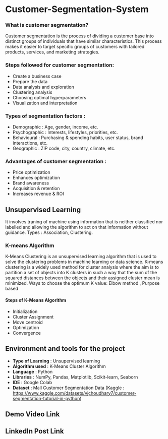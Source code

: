 # Customer-Segmentation-System
### What is customer segmentation?
Customer segmentation is the process of dividing a customer base into distinct groups of individuals that have similar characteristics. This process makes it easier to target specific groups of customers with tailored products, services, and marketing strategies.
### Steps followed for customer segmentation:
* Create a business case
* Prepare the data
* Data analysis and exploration
* Clustering analysis
* Choosing optimal hyperparameters
* Visualization and interpretation
### Types of segmentation factors :
* Demographic : Age, gender, income, etc.
* Psychographic : Interests, lifestyles, priorities, etc.
* Behavioural : Purchasing & spending habits, user status, brand interactions, etc.
* Geographic : ZIP code, city, country, climate, etc.
### Advantages of customer segmentation :
* Price optimization
* Enhances optimization
* Brand awareness
* Acquisition & retention
* Increases revenue & ROI
## Unsupervised Learning 
It involves traning of machine using information that is neither classified nor labelled and allowing the algorithm to act on that information without guidance.
Types : Association, Clustering.
### K-means Algorithm 
K-Means Clustering is an unsupervised learning algorithm that is used to solve the clustering problems in machine learning or data science. K-means clustering is a widely used method for cluster analysis where the aim is to partition a set of objects into K clusters in such a way that the sum of the squared distances between the objects and their assigned cluster mean is minimized.
Ways to choose the optimum K value: Elbow method , Purpose based
#### Steps of K-Means Algorithm
* Initialization
* Cluster Assignment
* Move centroid
* Optimization
* Convergence
## Environment and tools for the project
* **Type of Learning** : Unsupervised learning
* **Algorithm used** : K-Means Cluster Algorithm
* **Language** : Python
* **Libraries** : NumPy, Pandas, Matplotlib, Scikit-learn, Seaborn
* **IDE** : Google Colab
* **Dataset** : Mall Customer Segmentation Data (Kaggle : https://www.kaggle.com/datasets/vjchoudhary7/customer-segmentation-tutorial-in-python)
## Demo Video Link

## LinkedIn Post Link

